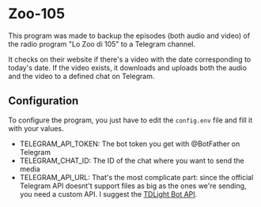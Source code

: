 # Zoo-105
This program was made to backup the episodes (both audio and video) of the radio program "Lo Zoo di 105" to a Telegram channel.

It checks on their website if there's a video with the date corresponding to today's date. If the video exists, it downloads and uploads both the audio and the video to a defined chat on Telegram.

## Configuration
To configure the program, you just have to edit the `config.env` file and fill it with your values.
- TELEGRAM_API_TOKEN: The bot token you get with @BotFather on Telegram
- TELEGRAM_CHAT_ID: The ID of the chat where you want to send the media
- TELEGRAM_API_URL: That's the most complicate part: since the official Telegram API doesnt't support files as big as the ones we're sending, you need a custom API. I suggest the [TDLight Bot API](https://github.com/tdlight-team/tdlight-telegram-bot-api).
